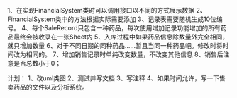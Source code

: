 1、在实现FinancialSystem类时可以调用接口以不同的方式展示数据
2、FinancialSystem类中的方法根据实际需要添加
3、记录表需要随机生成10位编号。
4、每个SaleRecord只包含一种药品，每次使用增加记录功能增加的所有药品最终会被收录在一张Sheet内
5、入库过程中如果药品信息除数量外完全相同，就只增加数量
6、对于不同日期的同种药品……暂且当同一种药品吧。修改时将时间改为相同的。
7、增加销售记录时单纯改变数量，不改变其他信息
8、销售后注意是否总数小于0；



计划：
1、改uml类图
2、测试并写文档
3、写注释
4、如果时间允许，写一下售卖药品的文件以及分析系统。